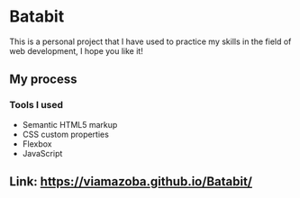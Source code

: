 # Batabit

This is a personal project that I have used to practice my skills in the field of web development, I hope you like it!


## My process

### Tools I used

- Semantic HTML5 markup
- CSS custom properties
- Flexbox
- JavaScript

## Link: https://viamazoba.github.io/Batabit/
